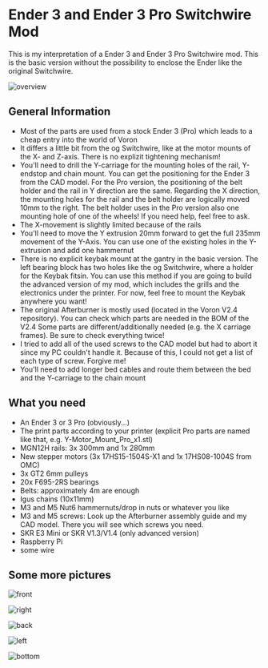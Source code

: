 # Ender 3 and Ender 3 Pro Switchwire Mod

This is my interpretation of a Ender 3 and Ender 3 Pro Switchwire mod. This is the basic version without the possibility to enclose the Ender like the original Switchwire.

![overview](IMAGES/General.PNG)



## General Information

  - Most of the parts are used from a stock Ender 3 (Pro) which leads to a cheap entry into the world of Voron
  - It differs a little bit from the og Switchwire, like at the motor mounts of the X- and Z-axis. There is no explizit tightening mechanism!
  - You'll need to drill the Y-carriage for the mounting holes of the rail, Y-endstop and chain mount. You can get the positioning for the Ender 3 from the CAD model.
    For the Pro version, the positioning of the belt holder and the rail in Y direction are the same. Regarding the X direction, the mounting holes for the rail and
    the belt holder are logically moved 10mm to the right. The belt holder uses in the Pro version also one mounting hole of one of the wheels! If you need help, feel
    free to ask.
  - The X-movement is slightly limited because of the rails
  - You'll need to move the Y extrusion 20mm forward to get the full 235mm movement of the Y-Axis. You can use one of the existing holes in the Y-extrusion and add one
    hammernut
  - There is no explicit keybak mount at the gantry in the basic version. The left bearing block has two holes like the og Switchwire, where a holder for the Keybak
    fitsin. You can use this method if you are going to build the advanced version of my mod, which includes the grills and the electronics under the printer.
    For now, feel free to mount the Keybak anywhere you want!
  - The original Afterburner is mostly used (located in the Voron V2.4 repository). You can check which parts are needed in the BOM of the V2.4
    Some parts are different/additionally needed (e.g. the X carriage frames). Be sure to check everything twice!
  - I tried to add all of the used screws to the CAD model but had to abort it since my PC couldn't handle it. Because of this, I could not get a list of each type
    of screw. Forgive me!
  - You'll need to add longer bed cables and route them between the bed and the Y-carriage to the chain mount

## What you need

  - An Ender 3 or 3 Pro (obviously...)
  - The print parts according to your printer (explicit Pro parts are named like that, e.g. Y-Motor_Mount_Pro_x1.stl)
  - MGN12H rails: 3x 300mm and 1x 280mm
  - New stepper motors (3x 17HS15-1504S-X1 and 1x 17HS08-1004S from OMC)
  - 3x GT2 6mm pulleys
  - 20x F695-2RS bearings
  - Belts: approximately 4m are enough
  - Igus chains (10x11mm)
  - M3 and M5 Nut6 hammernuts/drop in nuts or whatever you like
  - M3 and M5 screws: Look up the Afterburner assembly guide and my CAD model. There you will see which screws you need.
  - SKR E3 Mini or SKR V1.3/V1.4 (only advanced version)
  - Raspberry Pi
  - some wire
  
## Some more pictures

![front](IMAGES/FRONT.PNG)

![right](IMAGES/RIGHT.PNG)

![back](IMAGES/BACK.PNG)

![left](IMAGES/LEFT.PNG)

![bottom](IMAGES/BOTTOM.PNG)
  
  


